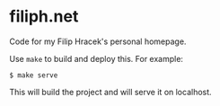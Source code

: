 # filiph.net

Code for my Filip Hracek's personal homepage.

Use `make` to build and deploy this. For example:

```
$ make serve
```

This will build the project and will serve it on localhost.
